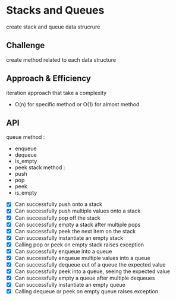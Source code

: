 # Stacks and Queues
create stack and queue data strucrure 

## Challenge
<!-- Description of the challenge -->
create method related to each data structure

## Approach & Efficiency
<!-- What approach did you take? Why? What is the Big O space/time for this approach? -->
iteration approach that take a complexity 
- O(n) for specific method or O(1) for almost method

## API
<!-- Description of each method publicly available to your Stack and Queue-->
queue method :
  - enqueue
  - dequeue
  - is_empty
  - peek
stack method :
  - push
  - pop
  - peek
  - is_empty


- [x] Can successfully push onto a stack
- [x] Can successfully push multiple values onto a stack
- [x] Can successfully pop off the stack
- [x] Can successfully empty a stack after multiple pops
- [x] Can successfully peek the next item on the stack
- [x] Can successfully instantiate an empty stack
- [x] Calling pop or peek on empty stack raises exception
- [x] Can successfully enqueue into a queue
- [x] Can successfully enqueue multiple values into a queue
- [x] Can successfully dequeue out of a queue the expected value
- [x] Can successfully peek into a queue, seeing the expected value
- [x] Can successfully empty a queue after multiple dequeues
- [x] Can successfully instantiate an empty queue
- [x] Calling dequeue or peek on empty queue raises exception
